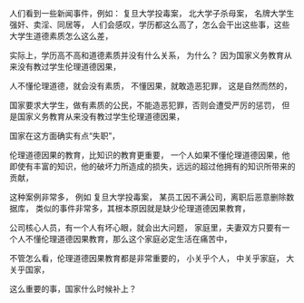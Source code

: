 人们看到一些新闻事件，例如：
复旦大学投毒案，
北大学子杀母案，
名牌大学生强奸、卖淫、同居等，
人们会感叹，学历都这么高了，怎么会干出这些事，这些大学生道德素质怎么这么差，

实际上，学历高不高和道德素质并没有什么关系，
为什么？
因为国家义务教育从来没有教过学生伦理道德因果，

人不懂伦理道德，就会没有素质，
不懂因果，就敢造恶犯罪，
这是自然而然的，

国家要求大学生，做有素质的公民，不能造恶犯罪，否则会遭受严厉的惩罚，
但是国家义务教育从来没有教过学生伦理道德因果，

国家在这方面确实有点“失职”，

伦理道德因果的教育，比知识的教育更重要，
一个人如果不懂伦理道德因果，他即使有丰富的知识，他的破坏力所造成的损失，远远的超过他拥有的知识所带来的贡献，

这种案例非常多，
例如
复旦大学投毒案，
某员工因不满公司，离职后恶意删除数据库，
类似的事件非常多，其根本原因就是缺少伦理道德因果教育，

公司核心人员，有一个人有坏心眼，就会出大问题，
家庭里，夫妻双方只要有一个人不懂伦理道德因果教育，那么这个家庭必定生活在痛苦中，

不管怎么看，伦理道德因果教育都是非常重要的，
小关乎个人，
中关乎家庭，
大关乎国家，

这么重要的事，国家什么时候补上？

